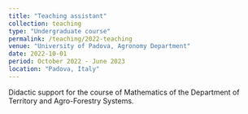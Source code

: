 ```yaml
---
title: "Teaching assistant"
collection: teaching
type: "Undergraduate course"
permalink: /teaching/2022-teaching
venue: "University of Padova, Agronomy Department"
date: 2022-10-01
period: October 2022 - June 2023
location: "Padova, Italy"
---
```


Didactic support for the course of Mathematics of the Department of Territory and Agro-Forestry Systems. 
